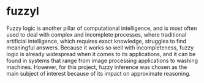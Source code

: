 # fuzzyl
Fuzzy logic is another pillar of computational intelligence, and is most often used to deal with complex and incomplete processes, where traditional artificial intelligence, which requires exact knowledge, struggles to find meaningful answers. Because it works so well with incompleteness, fuzzy logic is already widespread when it comes to its applications, and it can be found in systems that range from image processing applications to washing machines. However, for this project, fuzzy inference was chosen as the main subject of interest because of its impact on approximate reasoning.
